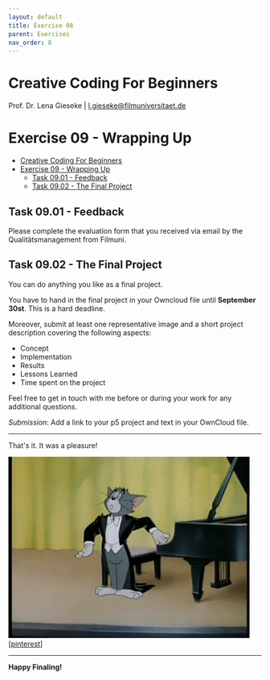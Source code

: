 ```yaml
---
layout: default
title: Exercise 08
parent: Exercises
nav_order: 8
---
```


# Creative Coding For Beginners
  
Prof. Dr. Lena Gieseke \| l.gieseke@filmuniversitaet.de  
  
  
# Exercise 09 - Wrapping Up

* [Creative Coding For Beginners](#creative-coding-for-beginners)
* [Exercise 09 - Wrapping Up](#exercise-09---wrapping-up)
    * [Task 09.01 - Feedback](#task-0901---feedback)
    * [Task 09.02 - The Final Project](#task-0902---the-final-project)


## Task 09.01 - Feedback

Please complete the evaluation form that you received via email by the Qualitätsmanagement from Filmuni.

## Task 09.02 - The Final Project

You can do anything you like as a final project. 


You have to hand in the final project in your Owncloud file until **September 30st**. This is a hard deadline.

Moreover, submit at least one representative image and a short project description covering the following aspects:

* Concept
* Implementation
* Results
* Lessons Learned
* Time spent on the project
  
Feel free to get in touch with me before or during your work for any additional questions.
  
*Submission*: Add a link to your p5 project and text in your OwnCloud file.
  
---

That's it. It was a pleasure!

![tom](img/tom.gif)  
[[pinterest]](https://id.pinterest.com/pin/290271138471721193/)


---

**Happy Finaling!**

